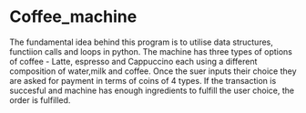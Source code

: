 # Coffee_machine

The fundamental idea behind this program  is to utilise data structures, functiion calls and loops in python.
The machine has three types of options of coffee - Latte, espresso and Cappuccino each using a different composition of water,milk and coffee. 
Once the suer inputs their choice they are asked for payment in terms of coins of 4 types. If the transaction is succesful and machine has enough ingredients to fulfill the user choice, the order is fulfilled.
